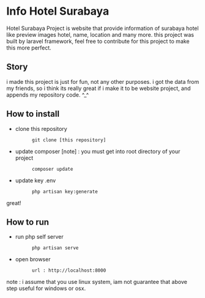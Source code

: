 # Info Hotel Surabaya
Hotel Surabaya Project is website that provide information of surabaya hotel like preview images hotel, name, location and many more. this project was built by laravel framework, feel free to contribute for this project to make this more perfect. 

## Story
i made this project is just for fun, not any other purposes. i got the data from my friends, so i think its really great if i make it to be website project, and appends my repository code. ^_^


## How to install

* clone this repository

            git clone [this repository]
      
* update composer [note] : you must get into root directory of your project

            composer update
    
* update key .env

            php artisan key:generate
      
great! 

## How to run

* run php self server
  
            php artisan serve
      
* open browser

            url : http://localhost:8000
      
note : i assume that you use linux system, iam not guarantee that above step useful for windows or osx.
